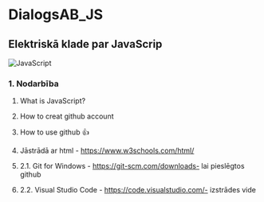 # DialogsAB_JS
## Elektriskā klade par JavaScrip
![JavaScript](https://github.com/user-attachments/assets/0676b5de-855c-442c-8484-52e3bb81dd25)


### 1. Nodarbība

1. What is JavaScript?
3. How to creat github account
4. How to use github :thumbsup:

1. Jāstrādā ar html - https://www.w3schools.com/html/
2. 2.1. Git for Windows - https://git-scm.com/downloads- lai pieslēgtos github
3. 2.2. Visual Studio Code - https://code.visualstudio.com/- izstrādes vide
